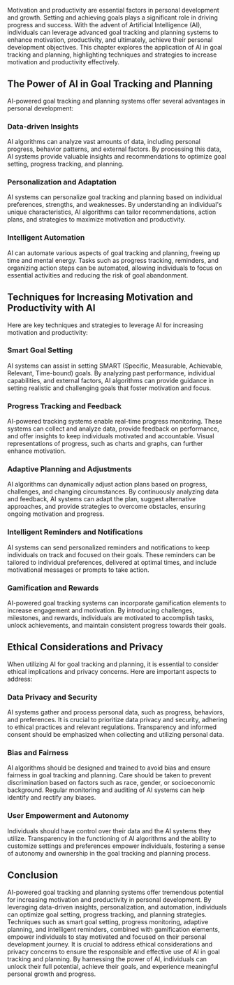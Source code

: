 
Motivation and productivity are essential factors in personal development and growth. Setting and achieving goals plays a significant role in driving progress and success. With the advent of Artificial Intelligence (AI), individuals can leverage advanced goal tracking and planning systems to enhance motivation, productivity, and ultimately, achieve their personal development objectives. This chapter explores the application of AI in goal tracking and planning, highlighting techniques and strategies to increase motivation and productivity effectively.

## The Power of AI in Goal Tracking and Planning

AI-powered goal tracking and planning systems offer several advantages in personal development:

### Data-driven Insights

AI algorithms can analyze vast amounts of data, including personal progress, behavior patterns, and external factors. By processing this data, AI systems provide valuable insights and recommendations to optimize goal setting, progress tracking, and planning.

### Personalization and Adaptation

AI systems can personalize goal tracking and planning based on individual preferences, strengths, and weaknesses. By understanding an individual's unique characteristics, AI algorithms can tailor recommendations, action plans, and strategies to maximize motivation and productivity.

### Intelligent Automation

AI can automate various aspects of goal tracking and planning, freeing up time and mental energy. Tasks such as progress tracking, reminders, and organizing action steps can be automated, allowing individuals to focus on essential activities and reducing the risk of goal abandonment.

## Techniques for Increasing Motivation and Productivity with AI

Here are key techniques and strategies to leverage AI for increasing motivation and productivity:

### Smart Goal Setting

AI systems can assist in setting SMART (Specific, Measurable, Achievable, Relevant, Time-bound) goals. By analyzing past performance, individual capabilities, and external factors, AI algorithms can provide guidance in setting realistic and challenging goals that foster motivation and focus.

### Progress Tracking and Feedback

AI-powered tracking systems enable real-time progress monitoring. These systems can collect and analyze data, provide feedback on performance, and offer insights to keep individuals motivated and accountable. Visual representations of progress, such as charts and graphs, can further enhance motivation.

### Adaptive Planning and Adjustments

AI algorithms can dynamically adjust action plans based on progress, challenges, and changing circumstances. By continuously analyzing data and feedback, AI systems can adapt the plan, suggest alternative approaches, and provide strategies to overcome obstacles, ensuring ongoing motivation and progress.

### Intelligent Reminders and Notifications

AI systems can send personalized reminders and notifications to keep individuals on track and focused on their goals. These reminders can be tailored to individual preferences, delivered at optimal times, and include motivational messages or prompts to take action.

### Gamification and Rewards

AI-powered goal tracking systems can incorporate gamification elements to increase engagement and motivation. By introducing challenges, milestones, and rewards, individuals are motivated to accomplish tasks, unlock achievements, and maintain consistent progress towards their goals.

## Ethical Considerations and Privacy

When utilizing AI for goal tracking and planning, it is essential to consider ethical implications and privacy concerns. Here are important aspects to address:

### Data Privacy and Security

AI systems gather and process personal data, such as progress, behaviors, and preferences. It is crucial to prioritize data privacy and security, adhering to ethical practices and relevant regulations. Transparency and informed consent should be emphasized when collecting and utilizing personal data.

### Bias and Fairness

AI algorithms should be designed and trained to avoid bias and ensure fairness in goal tracking and planning. Care should be taken to prevent discrimination based on factors such as race, gender, or socioeconomic background. Regular monitoring and auditing of AI systems can help identify and rectify any biases.

### User Empowerment and Autonomy

Individuals should have control over their data and the AI systems they utilize. Transparency in the functioning of AI algorithms and the ability to customize settings and preferences empower individuals, fostering a sense of autonomy and ownership in the goal tracking and planning process.

## Conclusion

AI-powered goal tracking and planning systems offer tremendous potential for increasing motivation and productivity in personal development. By leveraging data-driven insights, personalization, and automation, individuals can optimize goal setting, progress tracking, and planning strategies. Techniques such as smart goal setting, progress monitoring, adaptive planning, and intelligent reminders, combined with gamification elements, empower individuals to stay motivated and focused on their personal development journey. It is crucial to address ethical considerations and privacy concerns to ensure the responsible and effective use of AI in goal tracking and planning. By harnessing the power of AI, individuals can unlock their full potential, achieve their goals, and experience meaningful personal growth and progress.

